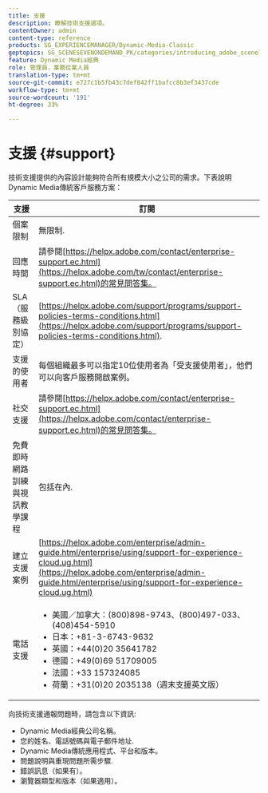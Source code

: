 ```yaml
---
title: 支援
description: 瞭解技術支援選項。
contentOwner: admin
content-type: reference
products: SG_EXPERIENCEMANAGER/Dynamic-Media-Classic
geptopics: SG_SCENESEVENONDEMAND_PK/categories/introducing_adobe_scene7
feature: Dynamic Media經典
role: 管理員，業務從業人員
translation-type: tm+mt
source-git-commit: e727c1b5fb43c7def842ff1bafcc8b3ef3437cde
workflow-type: tm+mt
source-wordcount: '191'
ht-degree: 33%

---
```



# 支援 {#support}

技術支援提供的內容設計能夠符合所有規模大小之公司的需求。下表說明Dynamic Media傳統客戶服務方案：

| 支援 | 訂閱 |
|--- |--- |
| 個案限制 | 無限制. |
| 回應時間 | 請參閱[https://helpx.adobe.com/contact/enterprise-support.ec.html](https://helpx.adobe.com/tw/contact/enterprise-support.ec.html)的常見問答集。 |
| SLA（服務級別協定） | [https://helpx.adobe.com/support/programs/support-policies-terms-conditions.html](https://helpx.adobe.com/support/programs/support-policies-terms-conditions.html). |
| 支援的使用者 | 每個組織最多可以指定10位使用者為「受支援使用者」，他們可以向客戶服務開啟案例。 |
| 社交支援 | 請參閱[https://helpx.adobe.com/contact/enterprise-support.ec.html](https://helpx.adobe.com/contact/enterprise-support.ec.html)的常見問答集。 |
| 免費即時網路訓練與視訊教學課程 | 包括在內. |
| 建立支援案例 | [https://helpx.adobe.com/enterprise/admin-guide.html/enterprise/using/support-for-experience-cloud.ug.html](https://helpx.adobe.com/enterprise/admin-guide.html/enterprise/using/support-for-experience-cloud.ug.html) |
| 電話支援 | <ul><li>美國／加拿大：(800)898-9743、(800)497-033、(408)454-5910 </li> <li>日本：+81-3-6743-9632 </li><li>英國：+44(0)20 35641782</li><li>德國：+49(0)69 51709005</li><li>法國：+33 157324085</li><li>荷蘭：+31(0)20 2035138（週末支援英文版）</li></ul> |

向技術支援通報問題時，請包含以下資訊:

* Dynamic Media經典公司名稱。
* 您的姓名、電話號碼與電子郵件地址.
* Dynamic Media傳統應用程式、平台和版本。
* 問題說明與重現問題所需步驟.
* 錯誤訊息（如果有）。
* 瀏覽器類型和版本（如果適用）。


